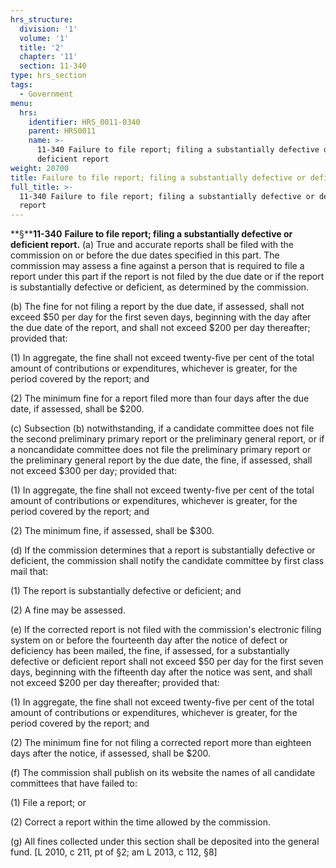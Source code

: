 ```yaml
---
hrs_structure:
  division: '1'
  volume: '1'
  title: '2'
  chapter: '11'
  section: 11-340
type: hrs_section
tags:
  - Government
menu:
  hrs:
    identifier: HRS_0011-0340
    parent: HRS0011
    name: >-
      11-340 Failure to file report; filing a substantially defective or
      deficient report
weight: 20700
title: Failure to file report; filing a substantially defective or deficient report
full_title: >-
  11-340 Failure to file report; filing a substantially defective or deficient
  report
---
```

**§****11-340** **Failure to file report; filing a substantially defective or deficient report.** (a) True and accurate reports shall be filed with the commission on or before the due dates specified in this part. The commission may assess a fine against a person that is required to file a report under this part if the report is not filed by the due date or if the report is substantially defective or deficient, as determined by the commission.

(b) The fine for not filing a report by the due date, if assessed, shall not exceed $50 per day for the first seven days, beginning with the day after the due date of the report, and shall not exceed $200 per day thereafter; provided that:

(1) In aggregate, the fine shall not exceed twenty-five per cent of the total amount of contributions or expenditures, whichever is greater, for the period covered by the report; and

(2) The minimum fine for a report filed more than four days after the due date, if assessed, shall be $200.

(c) Subsection (b) notwithstanding, if a candidate committee does not file the second preliminary primary report or the preliminary general report, or if a noncandidate committee does not file the preliminary primary report or the preliminary general report by the due date, the fine, if assessed, shall not exceed $300 per day; provided that:

(1) In aggregate, the fine shall not exceed twenty-five per cent of the total amount of contributions or expenditures, whichever is greater, for the period covered by the report; and

(2) The minimum fine, if assessed, shall be $300.

(d) If the commission determines that a report is substantially defective or deficient, the commission shall notify the candidate committee by first class mail that:

(1) The report is substantially defective or deficient; and

(2) A fine may be assessed.

(e) If the corrected report is not filed with the commission's electronic filing system on or before the fourteenth day after the notice of defect or deficiency has been mailed, the fine, if assessed, for a substantially defective or deficient report shall not exceed $50 per day for the first seven days, beginning with the fifteenth day after the notice was sent, and shall not exceed $200 per day thereafter; provided that:

(1) In aggregate, the fine shall not exceed twenty-five per cent of the total amount of contributions or expenditures, whichever is greater, for the period covered by the report; and

(2) The minimum fine for not filing a corrected report more than eighteen days after the notice, if assessed, shall be $200.

(f) The commission shall publish on its website the names of all candidate committees that have failed to:

(1) File a report; or

(2) Correct a report within the time allowed by the commission.

(g) All fines collected under this section shall be deposited into the general fund. [L 2010, c 211, pt of §2; am L 2013, c 112, §8]